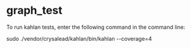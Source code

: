 # graph_test

To run kahlan tests, enter the following command in the command line:

sudo ./vendor/crysalead/kahlan/bin/kahlan --coverage=4
